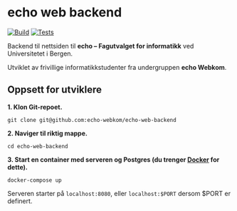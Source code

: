# echo web backend

[![Build](https://github.com/echo-webkom/echo-web-backend/actions/workflows/build.yaml/badge.svg)](https://github.com/echo-webkom/echo-web-backend/actions/workflows/build.yaml)
[![Tests](https://github.com/echo-webkom/echo-web-backend/actions/workflows/test.yaml/badge.svg)](https://github.com/echo-webkom/echo-web-backend/actions/workflows/test.yaml)


Backend til nettsiden til **echo – Fagutvalget for informatikk** ved Universitetet i Bergen.

Utviklet av frivillige informatikkstudenter fra undergruppen **echo Webkom**.

## Oppsett for utviklere

**1. Klon Git-repoet.**

    git clone git@github.com:echo-webkom/echo-web-backend

**2. Naviger til riktig mappe.**

    cd echo-web-backend

**3. Start en container med serveren og Postgres (du trenger [Docker](https://docs.docker.com/compose/install) for dette).**

    docker-compose up

Serveren starter på `localhost:8080`, eller `localhost:$PORT` dersom $PORT er definert.
